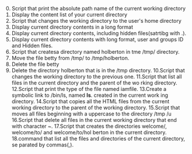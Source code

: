 0. Script that print the absolute path name of the current working directory
1. Display the content list of your current  directory
2. Script that changes the working directory to the user's home directory
3. Display current directory contents in a long format
4. Display current directory contents, including hidden files(satrtibg with .).
5. Display current directory contents with long format, user and groups ID and    Hidden files.
6. Script that createsa directory named holberton in tme /tmp/ directory.
7. Move the file betty from /tmp/ to /tmp/holberton.
8. Delete the file betty
9. Delete the directory holberton that is in the /tmp directory.
10.Script that changes the working directory to the previous one.
11.Script that list all files in the current directory and the parent of the wo   rking directory.
12.Script that print the type of the file named iamfile.
13.Create a symbolic link to /bin/ls, named __ls__. created in the current work   ing directory.
14.Script that copies all the HTML files from the current working  directory to   the parent of the working directory.
15.Script that moves all files beginning with a uppercase to the directory /tmp   /u
16.Script that delete all files in the current working directory that end with    character ~.
17.Script that creates the directories welcome/, welcome/to/ and welcome/to/hol   berton in the current directory.
18.command that list all the files and directories of the current directory, se   parated by commas(,).